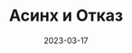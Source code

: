 ---
date: 2023-03-17
guid: 83f7dc38-8a6d-47ac-bad5-bca3c8796b84
title: Асинх и Отказ
question: |
    Событие справочника.  
    Запишется ли элемент, если пользователь ответит "Нет"
options:
    - Да, запишется
    - Нет, не запишется
    - Исключение
correct: 0
explanation: |
    Асинх события работают, но платформа их не ожидает
tags:
    - async
source: https://t.me/JuniorOneS/514
images:
    - /assets/questions/2023-03-17_2_1.jpg
---